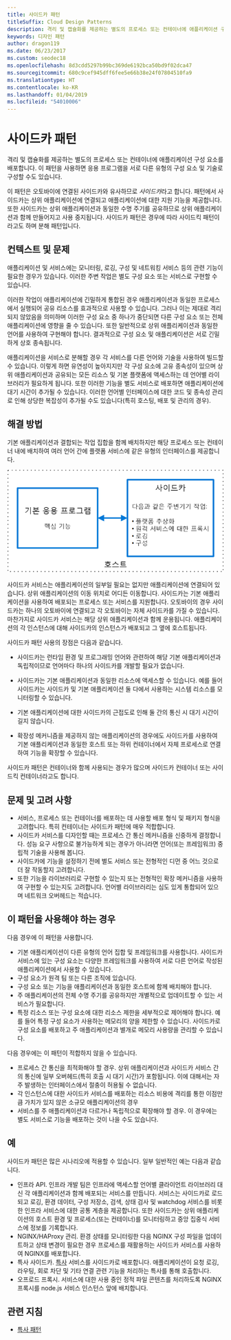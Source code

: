 ```yaml
---
title: 사이드카 패턴
titleSuffix: Cloud Design Patterns
description: 격리 및 캡슐화를 제공하는 별도의 프로세스 또는 컨테이너에 애플리케이션 구성 요소를 배포합니다.
keywords: 디자인 패턴
author: dragon119
ms.date: 06/23/2017
ms.custom: seodec18
ms.openlocfilehash: 8d3cdd5297b99bc369de6192bca50bd9f02dca47
ms.sourcegitcommit: 680c9cef945dff6fee5e66b38e24f07804510fa9
ms.translationtype: HT
ms.contentlocale: ko-KR
ms.lasthandoff: 01/04/2019
ms.locfileid: "54010006"
---
```

# <a name="sidecar-pattern"></a>사이드카 패턴

격리 및 캡슐화를 제공하는 별도의 프로세스 또는 컨테이너에 애플리케이션 구성 요소를 배포합니다. 이 패턴을 사용하면 응용 프로그램을 서로 다른 유형의 구성 요소 및 기술로 구성할 수도 있습니다.

이 패턴은 오토바이에 연결된 사이드카와 유사하므로 *사이드카*라고 합니다. 패턴에서 사이드카는 상위 애플리케이션에 연결되고 애플리케이션에 대한 지원 기능을 제공합니다. 또한 사이드카는 상위 애플리케이션과 동일한 수명 주기를 공유하므로 상위 애플리케이션과 함께 만들어지고 사용 중지됩니다. 사이드카 패턴은 경우에 따라 사이드킥 패턴이라고도 하며 분해 패턴입니다.

## <a name="context-and-problem"></a>컨텍스트 및 문제

애플리케이션 및 서비스에는 모니터링, 로깅, 구성 및 네트워킹 서비스 등의 관련 기능이 필요한 경우가 있습니다. 이러한 주변 작업은 별도 구성 요소 또는 서비스로 구현할 수 있습니다.

이러한 작업이 애플리케이션에 긴밀하게 통합된 경우 애플리케이션과 동일한 프로세스에서 실행되어 공유 리소스를 효과적으로 사용할 수 있습니다. 그러나 이는 제대로 격리되지 않았음을 의미하며 이러한 구성 요소 중 하나가 중단되면 다른 구성 요소 또는 전체 애플리케이션에 영향을 줄 수 있습니다. 또한 일반적으로 상위 애플리케이션과 동일한 언어를 사용하여 구현해야 합니다. 결과적으로 구성 요소 및 애플리케이션은 서로 긴밀하게 상호 종속됩니다.

애플리케이션을 서비스로 분해할 경우 각 서비스를 다른 언어와 기술을 사용하여 빌드할 수 있습니다. 이렇게 하면 유연성이 높아지지만 각 구성 요소에 고유 종속성이 있으며 상위 애플리케이션과 공유되는 모든 리소스 및 기본 플랫폼에 액세스하는 데 언어별 라이브러리가 필요하게 됩니다. 또한 이러한 기능을 별도 서비스로 배포하면 애플리케이션에 대기 시간이 추가될 수 있습니다. 이러한 언어별 인터페이스에 대한 코드 및 종속성 관리로 인해 상당한 복잡성이 추가될 수도 있습니다(특히 호스팅, 배포 및 관리의 경우).

## <a name="solution"></a>해결 방법

기본 애플리케이션과 결합되는 작업 집합을 함께 배치하지만 해당 프로세스 또는 컨테이너 내에 배치하여 여러 언어 간에 플랫폼 서비스에 같은 유형의 인터페이스를 제공합니다.

![사이드카 패턴의 다이어그램](./_images/sidecar.png)

사이드카 서비스는 애플리케이션의 일부일 필요는 없지만 애플리케이션에 연결되어 있습니다. 상위 애플리케이션의 이동 위치로 어디든 이동합니다. 사이드카는 기본 애플리케이션을 사용하여 배포되는 프로세스 또는 서비스를 지원합니다. 오토바이의 경우 사이드카는 하나의 오토바이에 연결되고 각 오토바이는 자체 사이드카를 가질 수 있습니다. 마찬가지로 사이드카 서비스는 해당 상위 애플리케이션과 함께 운용됩니다. 애플리케이션의 각 인스턴스에 대해 사이드카의 인스턴스가 배포되고 그 옆에 호스트됩니다.

사이드카 패턴 사용의 장점은 다음과 같습니다.

- 사이드카는 런타임 환경 및 프로그래밍 언어와 관련하여 해당 기본 애플리케이션과 독립적이므로 언어마다 하나의 사이드카를 개발할 필요가 없습니다.

- 사이드카는 기본 애플리케이션과 동일한 리소스에 액세스할 수 있습니다. 예를 들어 사이드카는 사이드카 및 기본 애플리케이션 둘 다에서 사용하는 시스템 리소스를 모니터링할 수 있습니다.

- 기본 애플리케이션에 대한 사이드카의 근접도로 인해 둘 간의 통신 시 대기 시간이 길지 않습니다.

- 확장성 메커니즘을 제공하지 않는 애플리케이션의 경우에도 사이드카를 사용하여 기본 애플리케이션과 동일한 호스트 또는 하위 컨테이너에서 자체 프로세스로 연결하여 기능을 확장할 수 있습니다.

사이드카 패턴은 컨테이너와 함께 사용되는 경우가 많으며 사이드카 컨테이너 또는 사이드킥 컨테이너라고도 합니다.

## <a name="issues-and-considerations"></a>문제 및 고려 사항

- 서비스, 프로세스 또는 컨테이너를 배포하는 데 사용할 배포 형식 및 패키지 형식을 고려합니다. 특히 컨테이너는 사이드카 패턴에 매우 적합합니다.
- 사이드카 서비스를 디자인할 때는 프로세스 간 통신 메커니즘을 신중하게 결정합니다. 성능 요구 사항으로 불가능하게 되는 경우가 아니라면 언어(또는 프레임워크) 중립적 기술을 사용해 봅니다.
- 사이드카에 기능을 설정하기 전에 별도 서비스 또는 전형적인 디먼 중 어느 것으로 더 잘 작동할지 고려합니다.
- 또한 기능을 라이브러리로 구현할 수 있는지 또는 전형적인 확장 메커니즘을 사용하여 구현할 수 있는지도 고려합니다. 언어별 라이브러리는 심도 있게 통합되어 있으며 네트워크 오버헤드는 적습니다.

## <a name="when-to-use-this-pattern"></a>이 패턴을 사용해야 하는 경우

다음 경우에 이 패턴을 사용합니다.

- 기본 애플리케이션이 다른 유형의 언어 집합 및 프레임워크를 사용합니다. 사이드카 서비스에 있는 구성 요소는 다양한 프레임워크를 사용하여 서로 다른 언어로 작성된 애플리케이션에서 사용할 수 있습니다.
- 구성 요소가 원격 팀 또는 다른 조직에 있습니다.
- 구성 요소 또는 기능을 애플리케이션과 동일한 호스트에 함께 배치해야 합니다.
- 주 애플리케이션의 전체 수명 주기를 공유하지만 개별적으로 업데이트할 수 있는 서비스가 필요합니다.
- 특정 리소스 또는 구성 요소에 대한 리소스 제한을 세부적으로 제어해야 합니다. 예를 들어 특정 구성 요소가 사용하는 메모리의 양을 제한할 수 있습니다. 사이드카로 구성 요소를 배포하고 주 애플리케이션과 별개로 메모리 사용량을 관리할 수 있습니다.

다음 경우에는 이 패턴이 적합하지 않을 수 있습니다.

- 프로세스 간 통신을 최적화해야 할 경우. 상위 애플리케이션과 사이드카 서비스 간의 통신에 일부 오버헤드(특히 호출 시 대기 시간)가 포함됩니다. 이에 대해서는 자주 발생하는 인터페이스에서 절충이 허용될 수 없습니다.
- 각 인스턴스에 대한 사이드카 서비스를 배포하는 리소스 비용에 격리를 통한 이점만큼 가치가 있지 않은 소규모 애플리케이션의 경우
- 서비스를 주 애플리케이션과 다르거나 독립적으로 확장해야 할 경우. 이 경우에는 별도 서비스로 기능을 배포하는 것이 나을 수도 있습니다.

## <a name="example"></a>예

사이드카 패턴은 많은 시나리오에 적용할 수 있습니다. 일부 일반적인 예는 다음과 같습니다.

- 인프라 API. 인프라 개발 팀은 인프라에 액세스할 언어별 클라이언트 라이브러리 대신 각 애플리케이션과 함께 배포되는 서비스를 만듭니다. 서비스는 사이드카로 로드되고 로깅, 환경 데이터, 구성 저장소, 검색, 상태 검사 및 watchdog 서비스를 비롯한 인프라 서비스에 대한 공통 계층을 제공합니다. 또한 사이드카는 상위 애플리케이션의 호스트 환경 및 프로세스(또는 컨테이너)를 모니터링하고 중앙 집중식 서비스에 정보를 기록합니다.
- NGINX/HAProxy 관리. 환경 상태를 모니터링한 다음 NGINX 구성 파일을 업데이트하고 상태 변경이 필요한 경우 프로세스를 재활용하는 사이드카 서비스를 사용하여 NGINX를 배포합니다.
- 특사 사이드카. [특사](./ambassador.md) 서비스를 사이드카로 배포합니다. 애플리케이션이 요청 로깅, 라우팅, 회로 차단 및 기타 연결 관련 기능을 처리하는 특사를 통해 호출합니다.
- 오프로드 프록시. 서비스에 대한 사용 중인 정적 파일 콘텐츠를 처리하도록 NGINX 프록시를 node.js 서비스 인스턴스 앞에 배치합니다.

## <a name="related-guidance"></a>관련 지침

- [특사 패턴](./ambassador.md)
